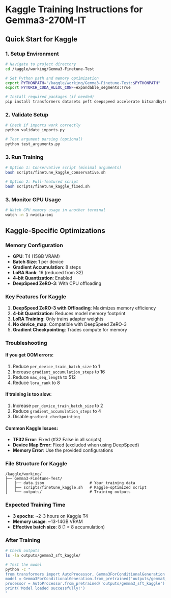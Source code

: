 # Kaggle Training Instructions for Gemma3-270M-IT

## Quick Start for Kaggle

### 1. Setup Environment
```bash
# Navigate to project directory
cd /kaggle/working/Gemma3-Finetune-Test

# Set Python path and memory optimization
export PYTHONPATH="/kaggle/working/Gemma3-Finetune-Test:$PYTHONPATH"
export PYTORCH_CUDA_ALLOC_CONF=expandable_segments:True

# Install required packages (if needed)
pip install transformers datasets peft deepspeed accelerate bitsandbytes
```

### 2. Validate Setup
```bash
# Check if imports work correctly
python validate_imports.py

# Test argument parsing (optional)
python test_arguments.py
```

### 3. Run Training
```bash
# Option 1: Conservative script (minimal arguments)
bash scripts/finetune_kaggle_conservative.sh

# Option 2: Full-featured script
bash scripts/finetune_kaggle_fixed.sh
```

### 3. Monitor GPU Usage
```bash
# Watch GPU memory usage in another terminal
watch -n 1 nvidia-smi
```

## Kaggle-Specific Optimizations

### Memory Configuration
- **GPU**: T4 (15GB VRAM)
- **Batch Size**: 1 per device
- **Gradient Accumulation**: 8 steps
- **LoRA Rank**: 16 (reduced from 32)
- **4-bit Quantization**: Enabled
- **DeepSpeed ZeRO-3**: With CPU offloading

### Key Features for Kaggle
1. **DeepSpeed ZeRO-3 with Offloading**: Maximizes memory efficiency
2. **4-bit Quantization**: Reduces model memory footprint
3. **LoRA Training**: Only trains adapter weights
4. **No device_map**: Compatible with DeepSpeed ZeRO-3
5. **Gradient Checkpointing**: Trades compute for memory

### Troubleshooting

#### If you get OOM errors:
1. Reduce `per_device_train_batch_size` to 1
2. Increase `gradient_accumulation_steps` to 16
3. Reduce `max_seq_length` to 512
4. Reduce `lora_rank` to 8

#### If training is too slow:
1. Increase `per_device_train_batch_size` to 2
2. Reduce `gradient_accumulation_steps` to 4
3. Disable `gradient_checkpointing`

#### Common Kaggle Issues:
- **TF32 Error**: Fixed (tf32 False in all scripts)
- **Device Map Error**: Fixed (excluded when using DeepSpeed)
- **Memory Error**: Use the provided configurations

### File Structure for Kaggle
```
/kaggle/working/
├── Gemma3-Finetune-Test/
│   ├── data.json                    # Your training data
│   ├── scripts/finetune_kaggle.sh   # Kaggle-optimized script
│   └── outputs/                     # Training outputs
```

### Expected Training Time
- **3 epochs**: ~2-3 hours on Kaggle T4
- **Memory usage**: ~13-14GB VRAM
- **Effective batch size**: 8 (1 × 8 accumulation)

### After Training
```bash
# Check outputs
ls -la outputs/gemma3_sft_kaggle/

# Test the model
python -c "
from transformers import AutoProcessor, Gemma3ForConditionalGeneration
model = Gemma3ForConditionalGeneration.from_pretrained('outputs/gemma3_sft_kaggle')
processor = AutoProcessor.from_pretrained('outputs/gemma3_sft_kaggle')
print('Model loaded successfully!')
"
```
